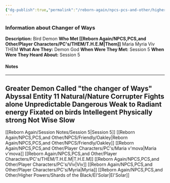 ```yaml
---
{"dg-publish":true,"permalink":"/reborn-again/npcs-pcs-and-other/higher-powers/demons/changer-of-ways/"}
---
```


### Information about Changer of Ways 
**Description:** Bird Demon
**Who Met [[Reborn Again/NPCS,PCS,and Other/Player Characters/PC's/THEM/T.H.E.M\|Them]]** Maria Myria Viv THEM
**What Are They:** Demon God
**When Were They Met:** Session 5
**When Were They Heard About:** Session 5

#### Notes
---
Greater Demon
Called "the changer of Ways"
Abyssal Entity 11
Natural/Nature Corrupter
Fights alone
Unpredictable
Dangerous
Weak to Radiant energy
Fixated on birds
Intellegent
Physically strong
Not Wise
Slow
-


[[Reborn Again/Session Notes/Session 5\|Session 5]]
[[Reborn Again/NPCS,PCS,and Other/NPCS/Friendly/Oakley\|Reborn Again/NPCS,PCS,and Other/NPCS/Friendly/Oakley]]
[[Reborn Again/NPCS,PCS,and Other/Player Characters/PC's/Maria v'mova\|Maria v'mova]] [[Reborn Again/NPCS,PCS,and Other/Player Characters/PC's/THEM/T.H.E.M\|T.H.E.M]]
[[Reborn Again/NPCS,PCS,and Other/Player Characters/PC's/Viv\|Viv]]
[[Reborn Again/NPCS,PCS,and Other/Player Characters/PC's/Myria\|Myria]]
[[Reborn Again/NPCS,PCS,and Other/Higher Powers/Shards of the Black/El'Solar\|El'Solar]]